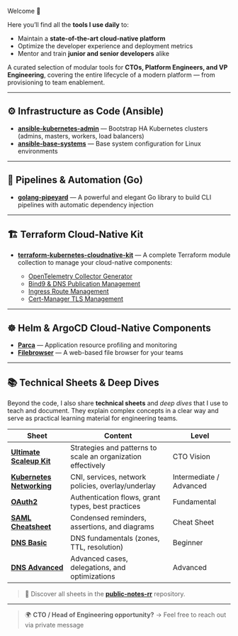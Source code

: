 Welcome 👋

Here you’ll find all the **tools I use daily** to:

* Maintain a **state-of-the-art cloud-native platform**
* Optimize the developer experience and deployment metrics
* Mentor and train **junior and senior developers** alike

A curated selection of modular tools for **CTOs, Platform Engineers, and VP Engineering**, covering the entire lifecycle of a modern platform — from provisioning to team enablement.

---

## ⚙️ Infrastructure as Code (Ansible)

* [**ansible-kubernetes-admin**](https://github.com/rridane/ansible-kubernetes-admin) — Bootstrap HA Kubernetes clusters (admins, masters, workers, load balancers)
* [**ansible-base-systems**](https://github.com/rridane/ansible-base-systems) — Base system configuration for Linux environments

---

## 🐹 Pipelines & Automation (Go)

* [**golang-pipeyard**](https://github.com/rridane/golang-pipeyard) — A powerful and elegant Go library to build CLI pipelines with automatic dependency injection

---

## 🏗️ Terraform Cloud-Native Kit

* [**terraform-kubernetes-cloudnative-kit**](https://github.com/rridane/terraform-kubernetes-cloudnative-kit) — A complete Terraform module collection to manage your cloud-native components:

  * [OpenTelemetry Collector Generator](https://github.com/rridane/terraform-kubernetes-cloudnative-kit/tree/main/modules/observability-opentelemetry-collector)
  * [Bind9 & DNS Publication Management](https://github.com/rridane/terraform-kubernetes-cloudnative-kit/tree/main/modules/networking-bind9)
  * [Ingress Route Management](https://github.com/rridane/terraform-kubernetes-cloudnative-kit/tree/main/modules/networking-ingress-route-transformer)
  * [Cert-Manager TLS Management](https://github.com/rridane/terraform-kubernetes-cloudnative-kit/tree/main/modules/security-cert-manager)

---

## ☸️ Helm & ArgoCD Cloud-Native Components

* [**Parca**](https://github.com/rridane/helm-argocd-cloudnative-kit/tree/main/parca) — Application resource profiling and monitoring
* [**Filebrowser**](https://github.com/rridane/helm-argocd-cloudnative-kit/tree/main/filebrowser) — A web-based file browser for your teams

---

## 📚 Technical Sheets & Deep Dives

Beyond the code, I also share **technical sheets** and *deep dives* that I use to teach and document.
They explain complex concepts in a clear way and serve as practical learning material for engineering teams.

| Sheet                                                                                                                  | Content                                                      | Level                   |
| ---------------------------------------------------------------------------------------------------------------------- | ------------------------------------------------------------ | ----------------------- |
| [**Ultimate Scaleup Kit**](https://github.com/rridane/public-notes-rr/blob/main/ultimate_scaleup_kit.adoc)             | Strategies and patterns to scale an organization effectively | CTO Vision              |
| [**Kubernetes Networking**](https://github.com/rridane/public-notes-rr/blob/main/devops/kubernetes_networking.adoc)    | CNI, services, network policies, overlay/underlay            | Intermediate / Advanced |
| [**OAuth2**](https://github.com/rridane/public-notes-rr/blob/main/security/authentication_mechanisms/oauth2.adoc)      | Authentication flows, grant types, best practices            | Fundamental             |
| [**SAML Cheatsheet**](https://github.com/rridane/public-notes-rr/blob/main/cheatsheets/saml_cheatsheet.adoc)           | Condensed reminders, assertions, and diagrams                | Cheat Sheet             |
| [**DNS Basic**](https://github.com/rridane/public-notes-rr/blob/main/networking/protocols/dns/dns_basic_overview.adoc) | DNS fundamentals (zones, TTL, resolution)                    | Beginner                |
| [**DNS Advanced**](https://github.com/rridane/public-notes-rr/blob/main/networking/protocols/dns/dns_advanced.adoc)    | Advanced cases, delegations, and optimizations               | Advanced                |

> 🔗 Discover all sheets in the [**public-notes-rr**](https://github.com/rridane/public-notes-rr) repository.

---

> 🌍 **CTO / Head of Engineering opportunity?** → Feel free to reach out via private message
